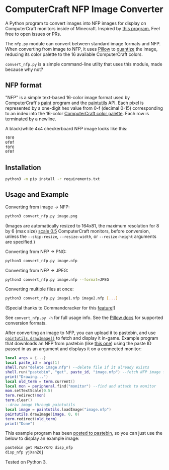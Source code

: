 # ComputerCraft NFP Image Converter
A Python program to convert images into NFP images for display on ComputerCraft monitors inside of Minecraft. Inspired by [this program.](https://old.reddit.com/r/feedthebeast/comments/1ee4xf/easy_image_to_computercraft_converter/c9zsevu) Feel free to open issues or PRs.

The `nfp.py` module can convert between standard image formats and NFP. When converting from image to NFP, it uses [Pillow](https://python-pillow.org/) to [quantize](https://en.wikipedia.org/wiki/Quantization_(image_processing)) the image, reducing its color palette to the 16 available ComputerCraft colors.

`convert_nfp.py` is a simple command-line utilty that uses this module, made because why not?

## NFP format
"NFP" is a simple text-based 16-color image format used by ComputerCraft's [paint](http://www.computercraft.info/wiki/Paint) program and the [paintutils](http://www.computercraft.info/wiki/Paintutils_(API)) API. Each pixel is represented by a one-digit hex value from 0-f (decimal 0-15) corresponding to an index into the 16-color [ComputerCraft color palette](http://www.computercraft.info/wiki/Colors_(API)#Colors). Each row is terminated by a newline.

A black/white 4x4 checkerboard NFP image looks like this:
```bash
f0f0
0f0f
f0f0
0f0f
```

## Installation
```bash
python3 -m pip install -r requirements.txt
```

## Usage and Example
Converting from image -> NFP:

```bash
python3 convert_nfp.py image.png
```
(Images are automatically resized to 164x81, the maximum resolution for 8 by 6 (max size) [scale 0.5](http://www.computercraft.info/wiki/Monitor.setTextScale) ComputerCraft monitors, before conversion, unless the `--skip-resize`, `--resize-width`, or `--resize-height` arguments are specified.)

Converting from NFP -> PNG:
```bash
python3 convert_nfp.py image.nfp
```

Converting from NFP -> JPEG:
```bash
python3 convert_nfp.py image.nfp --format=JPEG
```

Converting multiple files at once:
```bash
python3 convert_nfp.py image1.nfp image2.nfp [...]
```
(Special thanks to Commandcracker for this [feature](https://github.com/DownrightNifty/computercraft-stuff/pull/3)!)

See `convert_nfp.py -h` for full usage info. See the [Pillow docs](https://pillow.readthedocs.io/en/stable/handbook/image-file-formats.html#fully-supported-formats) for supported conversion formats.

After converting an image to NFP, you can upload it to pastebin, and use [`paintutils.drawImage()`](http://www.computercraft.info/wiki/Paintutils.drawImage) to fetch and display it in-game. Example program that downloads an NFP from pastebin (like [this one](https://pastebin.com/ku2jnU6X)) using the paste ID passed in as an argument and displays it on a connected monitor:

```lua
local args = {...}
local paste_id = args[1]
shell.run("delete image.nfp") --delete file if it already exists
shell.run("pastebin", "get", paste_id, "image.nfp") --fetch NFP image from pastebin at given paste_id
print("Drawing...")
local old_term = term.current()
local mon = peripheral.find("monitor") --find and attach to monitor
mon.setTextScale(0.5)
term.redirect(mon)
term.clear()
--draw image through paintutils
local image = paintutils.loadImage("image.nfp") 
paintutils.drawImage(image, 0, 0)
term.redirect(old_term)
print("Done")
```

This example program has been [posted to pastebin](https://pastebin.com/MuZxYKrQ), so you can just use the below to display an example image:

```bash
pastebin get MuZxYKrQ disp_nfp
disp_nfp yjXanZ0j
```

Tested on Python 3.
